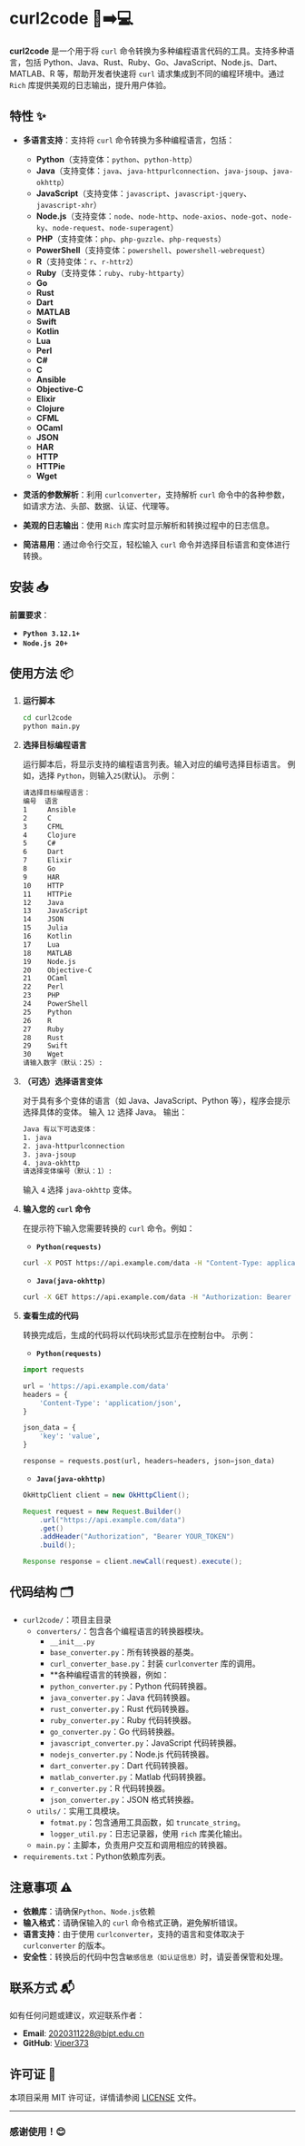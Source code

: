 # curl2code 📡➡️💻

**curl2code** 是一个用于将 `curl` 命令转换为多种编程语言代码的工具。支持多种语言，包括 Python、Java、Rust、Ruby、Go、JavaScript、Node.js、Dart、MATLAB、R 等，帮助开发者快速将 `curl` 请求集成到不同的编程环境中。通过 `Rich` 库提供美观的日志输出，提升用户体验。

## 特性 ✨

- **多语言支持**：支持将 `curl` 命令转换为多种编程语言，包括：

  - **Python**（支持变体：`python`、`python-http`）
  - **Java**（支持变体：`java`、`java-httpurlconnection`、`java-jsoup`、`java-okhttp`）
  - **JavaScript**（支持变体：`javascript`、`javascript-jquery`、`javascript-xhr`）
  - **Node.js**（支持变体：`node`、`node-http`、`node-axios`、`node-got`、`node-ky`、`node-request`、`node-superagent`）
  - **PHP**（支持变体：`php`、`php-guzzle`、`php-requests`）
  - **PowerShell**（支持变体：`powershell`、`powershell-webrequest`）
  - **R**（支持变体：`r`、`r-httr2`）
  - **Ruby**（支持变体：`ruby`、`ruby-httparty`）
  - **Go**
  - **Rust**
  - **Dart**
  - **MATLAB**
  - **Swift**
  - **Kotlin**
  - **Lua**
  - **Perl**
  - **C#**
  - **C**
  - **Ansible**
  - **Objective-C**
  - **Elixir**
  - **Clojure**
  - **CFML**
  - **OCaml**
  - **JSON**
  - **HAR**
  - **HTTP**
  - **HTTPie**
  - **Wget**

- **灵活的参数解析**：利用 `curlconverter`，支持解析 `curl` 命令中的各种参数，如请求方法、头部、数据、认证、代理等。

- **美观的日志输出**：使用 `Rich` 库实时显示解析和转换过程中的日志信息。

- **简洁易用**：通过命令行交互，轻松输入 `curl` 命令并选择目标语言和变体进行转换。

## 安装 📥

**前置要求**：

- **`Python 3.12.1+`**
- **`Node.js 20+`**

## 使用方法 📦

1. **运行脚本**

    ```bash
    cd curl2code
    python main.py
    ```
2. **选择目标编程语言**

    运行脚本后，将显示支持的编程语言列表。输入对应的编号选择目标语言。
    例如，选择 `Python`，则输入`25`(默认)。
    示例：
    ```bash
    请选择目标编程语言：
    编号  语言
    1     Ansible
    2     C
    3     CFML
    4     Clojure
    5     C#
    6     Dart
    7     Elixir
    8     Go
    9     HAR
    10    HTTP
    11    HTTPie
    12    Java
    13    JavaScript
    14    JSON
    15    Julia
    16    Kotlin
    17    Lua
    18    MATLAB
    19    Node.js
    20    Objective-C
    21    OCaml
    22    Perl
    23    PHP
    24    PowerShell
    25    Python
    26    R
    27    Ruby
    28    Rust
    29    Swift
    30    Wget
    请输入数字（默认：25）:
    ```

3. **（可选）选择语言变体**

    对于具有多个变体的语言（如 Java、JavaScript、Python 等），程序会提示选择具体的变体。
    输入 `12` 选择 Java。
    输出：
    ```bash
    Java 有以下可选变体：
    1. java
    2. java-httpurlconnection
    3. java-jsoup
    4. java-okhttp
    请选择变体编号（默认：1）:
    ```
    输入 `4` 选择 `java-okhttp` 变体。

4. **输入您的 `curl` 命令**

    在提示符下输入您需要转换的 `curl` 命令。例如：
    - **`Python(requests)`**
   
    ```bash
    curl -X POST https://api.example.com/data -H "Content-Type: application/json" -d '{"key":"value"}'
    ```
    - **`Java(java-okhttp)`**
   
    ```bash
    curl -X GET https://api.example.com/data -H "Authorization: Bearer YOUR_TOKEN"
    ```

5. **查看生成的代码**

    转换完成后，生成的代码将以代码块形式显示在控制台中。
    示例：
    - **`Python(requests)`**
   
    ```python
    import requests

    url = 'https://api.example.com/data'
    headers = {
        'Content-Type': 'application/json',
    }
    
    json_data = {
        'key': 'value',
    }
    
    response = requests.post(url, headers=headers, json=json_data)
    ```
   
    - **`Java(java-okhttp)`**
   
    ```java
    OkHttpClient client = new OkHttpClient();

    Request request = new Request.Builder()
        .url("https://api.example.com/data")
        .get()
        .addHeader("Authorization", "Bearer YOUR_TOKEN")
        .build();

    Response response = client.newCall(request).execute();
    ```

## 代码结构 🗂️
- `curl2code/`：项目主目录
  - `converters/`：包含各个编程语言的转换器模块。
    - `__init__.py`
    - `base_converter.py`：所有转换器的基类。
    - `curl_converter_base.py`：封装 `curlconverter` 库的调用。
    - **各种编程语言的转换器，例如：
    - `python_converter.py`：Python 代码转换器。
    - `java_converter.py`：Java 代码转换器。
    - `rust_converter.py`：Rust 代码转换器。
    - `ruby_converter.py`：Ruby 代码转换器。
    - `go_converter.py`：Go 代码转换器。
    - `javascript_converter.py`：JavaScript 代码转换器。
    - `nodejs_converter.py`：Node.js 代码转换器。
    - `dart_converter.py`：Dart 代码转换器。
    - `matlab_converter.py`：Matlab 代码转换器。
    - `r_converter.py`：R 代码转换器。
    - `json_converter.py`：JSON 格式转换器。
  - `utils/`：实用工具模块。
    - `fotmat.py`：包含通用工具函数，如 `truncate_string`。
    - `logger_util.py`：日志记录器，使用 `rich` 库美化输出。
  - `main.py`：主脚本，负责用户交互和调用相应的转换器。
- `requirements.txt`：Python依赖库列表。

## 注意事项 ⚠️

- **依赖库**：请确保`Python`、`Node.js`依赖
- **输入格式**：请确保输入的 `curl` 命令格式正确，避免解析错误。
- **语言支持**：由于使用 `curlconverter`，支持的语言和变体取决于 `curlconverter` 的版本。
- **安全性**：转换后的代码中包含`敏感信息（如认证信息）`时，请妥善保管和处理。

## 联系方式 📬

如有任何问题或建议，欢迎联系作者：

- **Email**: 2020311228@bipt.edu.cn
- **GitHub**: [Viper373](https://github.com/Viper373)

## 许可证 📄

本项目采用 MIT 许可证，详情请参阅 [LICENSE](../LICENSE) 文件。

---

### 感谢使用！😊